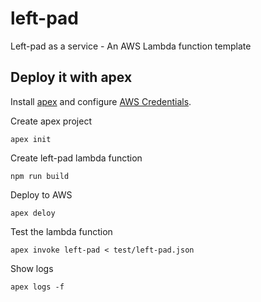 # left-pad

Left-pad as a service - An AWS Lambda function template

## Deploy it with apex

Install [apex](http://apex.run/#installation) and configure [AWS Credentials](http://apex.run/#aws-credentials).
    
Create apex project

    apex init

Create left-pad lambda function 

    npm run build

Deploy to AWS 

    apex deloy
    
Test the lambda function 

    apex invoke left-pad < test/left-pad.json
    
Show logs 
    
    apex logs -f
